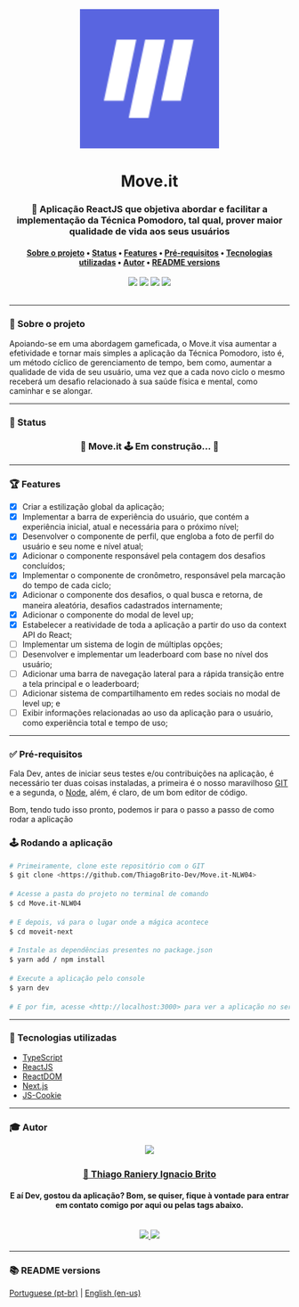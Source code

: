 <div align="center">
    <img src="./assets/logo_moveit.svg" width="250px">
</div>

<h1 align="center">Move.it</h1>

<h3 align="center">
    🚀 Aplicação ReactJS que objetiva abordar e facilitar a implementação da Técnica Pomodoro, tal qual, prover maior qualidade de vida aos seus usuários
</h3>

<h4 align="center">
    <a href="#-sobre-o-projeto">Sobre o projeto</a> •
    <a href="#-status">Status</a> •
    <a href="#-features">Features</a> • 
    <a href="#-pré-requisitos">Pré-requisitos<a> • 
    <a href="#-tecnologias-utilizadas">Tecnologias utilizadas</a> • 
    <a href="#-autor">Autor</a> •
    <a href="#-readme-versions">README versions</a>
</h4>

<div align="center">
    <img src="https://img.shields.io/static/v1?label=Version&message=1.0&color=4CD62B&style=for-the-badge&logo=ghost"/>
    <img src="https://img.shields.io/static/v1?label=LICENSE&message=MIT&color=4CD62B&style=for-the-badge&logo=ghost"/>
    <img src="https://img.shields.io/static/v1?label=yarn&message=v1.22.5&color=4CD62B&style=for-the-badge&logo=ghost"/>
    <img src="https://img.shields.io/static/v1?label=dependencies&message=up-to-date&color=4CD62B&style=for-the-badge&logo=ghost"/>
</div>

<br/>
<hr>

### 🎯 Sobre o projeto

<p>
    Apoiando-se em uma abordagem gameficada, o Move.it visa aumentar a efetividade e tornar mais simples a aplicação da Técnica Pomodoro, isto é, um método cíclico de gerenciamento de tempo, bem como, aumentar a qualidade de vida de seu usuário, uma vez que a cada novo ciclo o mesmo receberá um desafio relacionado à sua saúde física e mental, como caminhar e se alongar.
</p>

<hr>

### 🏁 Status

<h3 align="center"> 
	🚧  Move.it 🕹️ Em construção... 🚧
</h3> 

<hr>

### 🏆 Features

- [X] Criar a estilização global da aplicação;
- [X] Implementar a barra de experiência do usuário, que contém a experiência inicial, atual e necessária para o próximo nível;
- [X] Desenvolver o componente de perfil, que engloba a foto de perfil do usuário e seu nome e nível atual;
- [X] Adicionar o componente responsável pela contagem dos desafios concluídos;
- [X] Implementar o componente de cronômetro, responsável pela marcação do tempo de cada ciclo;
- [X] Adicionar o componente dos desafios, o qual busca e retorna, de maneira aleatória, desafios cadastrados internamente;
- [X] Adicionar o componente do modal de level up;
- [X] Estabelecer a reatividade de toda a aplicação a partir do uso da context API do React;
- [ ] Implementar um sistema de login de múltiplas opções;
- [ ] Desenvolver e implementar um leaderboard com base no nível dos usuário;
- [ ] Adicionar uma barra de navegação lateral para a rápida transição entre a tela principal e o leaderboard;
- [ ] Adicionar sistema de compartilhamento em redes sociais no modal de level up; e
- [ ] Exibir informações relacionadas ao uso da aplicação para o usuário, como experiência total e tempo de uso;

<hr>

### ✅ Pré-requisitos

Fala Dev, antes de iniciar seus testes e/ou contribuições na aplicação, é necessário ter duas coisas instaladas, a primeira é o nosso maravilhoso [GIT](https://git-scm.com) e a segunda, o [Node](https://nodejs.org/en/), além, é claro, de um bom editor de código.

Bom, tendo tudo isso pronto, podemos ir para o passo a passo de como rodar a aplicação

### 🕹️ Rodando a aplicação

```bash
# Primeiramente, clone este repositório com o GIT
$ git clone <https://github.com/ThiagoBrito-Dev/Move.it-NLW04>

# Acesse a pasta do projeto no terminal de comando
$ cd Move.it-NLW04

# E depois, vá para o lugar onde a mágica acontece
$ cd moveit-next

# Instale as dependências presentes no package.json
$ yarn add / npm install

# Execute a aplicação pelo console
$ yarn dev

# E por fim, acesse <http://localhost:3000> para ver a aplicação no servidor local
```
<hr>

### 🔮 Tecnologias utilizadas

- [TypeScript](https://www.typescriptlang.org/)
- [ReactJS](https://pt-br.reactjs.org/)
- [ReactDOM](https://pt-br.reactjs.org/docs/react-dom.html)
- [Next.js](https://nextjs.org/)
- [JS-Cookie](https://github.com/js-cookie/js-cookie)

<hr>

### 🎓 Autor

<div align="center">
    <img src="https://avatars.githubusercontent.com/u/71851038?s=460&u=045ad8499de94cfde24135d2453d7ffc1d72ebda&v=4" width="350px">
    <br />
    <a href="https://twitter.com/JamesRyBrito">
        <h3>
        🤝 Thiago Raniery Ignacio Brito
        </h3>
    </a>
    <h4>E aí Dev, gostou da aplicação? Bom, se quiser, fique à vontade para entrar em contato comigo por aqui ou pelas tags abaixo.<h4>
    <br />
    <a href="https://www.linkedin.com/in/thiagoranierybrito/">
        <img src="https://img.shields.io/badge/-LinkedIn-blue?style=flat-square&logo=Linkedin&logoColor=white&link=https://www.linkedin.com/in/thiagoranierybrito/">
        </img>
    </a>
    <a href="mailto:thiagobritotrs@gmail.com">
        <img src="https://img.shields.io/badge/-Gmail-c14438?style=flat-square&logo=Gmail&logoColor=white&link=mailto:thiagobritotrs@gmail.com">
        </img>
    </a>
</div>

<hr>

### 📚 README versions

<p>
    <a href="https://github.com/ThiagoBrito-Dev/Move.it-NLW04/blob/main/README.md">Portuguese (pt-br)</a> 
        |   
    <a href="">English (en-us)</a>
</p>

